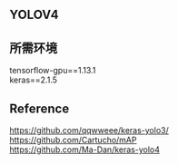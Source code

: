 ## YOLOV4

## 所需环境
tensorflow-gpu==1.13.1  
keras==2.1.5  


## Reference
https://github.com/qqwweee/keras-yolo3/  
https://github.com/Cartucho/mAP  
https://github.com/Ma-Dan/keras-yolo4  
